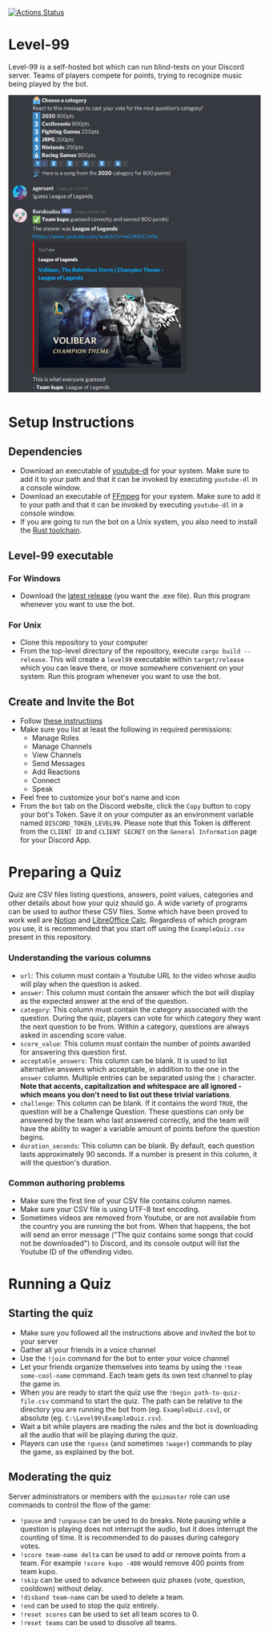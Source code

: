 [![Actions Status](https://github.com/agersant/level-99/workflows/Build/badge.svg)](https://github.com/agersant/level-99/actions)

# Level-99

Level-99 is a self-hosted bot which can run blind-tests on your Discord server. Teams of players compete for points, trying to recognize music being played by the bot.

<img src="res/readme/demo.png?raw=true"/>

# Setup Instructions

## Dependencies

- Download an executable of [youtube-dl](https://ytdl-org.github.io/youtube-dl/download.html) for your system. Make sure to add it to your path and that it can be invoked by executing `youtube-dl` in a console window.
- Download an executable of [FFmpeg](https://ffmpeg.org/download.html) for your system. Make sure to add it to your path and that it can be invoked by executing `youtube-dl` in a console window.
- If you are going to run the bot on a Unix system, you also need to install the [Rust toolchain](https://rustup.rs/).

## Level-99 executable

### For Windows

- Download the [latest release](https://github.com/agersant/level-99/releases/latest) (you want the .exe file). Run this program whenever you want to use the bot.

### For Unix

- Clone this repository to your computer
- From the top-level directory of the repository, execute `cargo build --release`. This will create a `level99` executable within `target/release` which you can leave there, or move somewhere convenient on your system. Run this program whenever you want to use the bot.

## Create and Invite the Bot

- Follow [these instructions](https://discordpy.readthedocs.io/en/latest/discord.html)
- Make sure you list at least the following in required permissions:
    - Manage Roles
	- Manage Channels
	- View Channels
	- Send Messages
	- Add Reactions
	- Connect
	- Speak
- Feel free to customize your bot's name and icon
- From the `Bot` tab on the Discord website, click the `Copy` button to copy your bot's Token. Save it on your computer as an environment variable named `DISCORD_TOKEN_LEVEL99`. Please note that this Token is different from the `CLIENT ID` and `CLIENT SECRET` on the `General Information` page for your Discord App.

# Preparing a Quiz

Quiz are CSV files listing questions, answers, point values, categories and other details about how your quiz should go. A wide variety of programs can be used to author these CSV files. Some which have been proved to work well are [Notion](https://www.notion.so/) and [LibreOffice Calc](https://www.libreoffice.org/discover/calc/). Regardless of which program you use, it is recommended that you start off using the `ExampleQuiz.csv` present in this repository.

### Understanding the various columns

- `url`: This column must contain a Youtube URL to the video whose audio will play when the question is asked.
- `answer`: This column must contain the answer which the bot will display as the expected answer at the end of the question.
- `category`: This column must contain the category associated with the question. During the quiz, players can vote for which category they want the next question to be from. Within a category, questions are always asked in ascending score value.
- `score_value`: This column must contain the number of points awarded for answering this question first.
- `acceptable_answers`: This column can be blank. It is used to list alternative answers which acceptable, in addition to the one in the `answer` column. Multiple entries can be separated using the `|` character. **Note that accents, capitalization and whitespace are all ignored - which means you don't need to list out these trivial variations**.
- `challenge`: This column can be blank. If it contains the word `TRUE`, the question will be a Challenge Question. These questions can only be answered by the team who last answered correctly, and the team will have the ability to wager a variable amount of points before the question begins.
- `duration_seconds`: This column can be blank. By default, each question lasts approximately 90 seconds. If a number is present in this column, it will the question's duration.

### Common authoring problems

- Make sure the first line of your CSV file contains column names.
- Make sure your CSV file is using UTF-8 text encoding.
- Sometimes videos are removed from Youtube, or are not available from the country you are running the bot from. When that happens, the bot will send an error message ("The quiz contains some songs that could not be downloaded") to Discord, and its console output will list the Youtube ID of the offending video.

# Running a Quiz

## Starting the quiz

- Make sure you followed all the instructions above and invited the bot to your server
- Gather all your friends in a voice channel
- Use the `!join` command for the bot to enter your voice channel
- Let your friends organize themselves into teams by using the `!team some-cool-name` command. Each team gets its own text channel to play the game in.
- When you are ready to start the quiz use the `!begin path-to-quiz-file.csv` command to start the quiz. The path can be relative to the directory you are running the bot from (eg. `ExampleQuiz.csv`), or absolute (eg. `C:\Level99\ExampleQuiz.csv`).
- Wait a bit while players are reading the rules and the bot is downloading all the audio that will be playing during the quiz.
- Players can use the `!guess` (and sometimes `!wager`) commands to play the game, as explained by the bot.

## Moderating the quiz

Server administrators or members with the `quizmaster` role can use commands to control the flow of the game:

- `!pause` and `!unpause` can be used to do breaks. Note pausing while a question is playing does not interrupt the audio, but it does interrupt the counting of time. It is recommended to do pauses during category votes.
- `!score team-name delta` can be used to add or remove points from a team. For example `!score kupo -400` would remove 400 points from team kupo.
- `!skip` can be used to advance between quiz phases (vote, question, cooldown) without delay.
- `!disband team-name` can be used to delete a team.
- `!end` can be used to stop the quiz entirely.
- `!reset scores` can be used to set all team scores to 0.
- `!reset teams` can be used to dissolve all teams.
